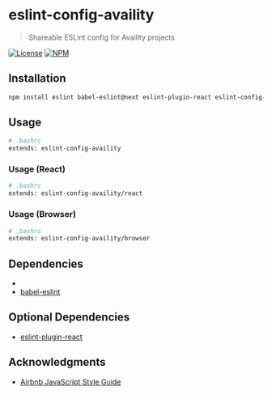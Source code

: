 # eslint-config-availity

> Shareable ESLint config for Availity projects

[![License](https://img.shields.io/badge/license-MIT-blue.svg?style=flat-square&label=license)](http://opensource.org/licenses/MIT)
[![NPM](http://img.shields.io/npm/v/eslint-config-availity.svg?style=flat-square&label=npm)](https://npmjs.org/package/eslint-config-availity)

## Installation

>
```bash
npm install eslint babel-eslint@next eslint-plugin-react eslint-config-availity --save-dev
```

## Usage

>
```bash
# .bashrc
extends: eslint-config-availity
```

### Usage (React)

>
```bash
# .bashrc
extends: eslint-config-availity/react
```

### Usage (Browser)

>
```bash
# .bashrc
extends: eslint-config-availity/browser
```

## Dependencies
*
* [babel-eslint](https://github.com/babel/babel-eslint)

## Optional Dependencies

* [eslint-plugin-react](https://www.npmjs.com/package/eslint-plugin-react)

## Acknowledgments

+ [Airbnb JavaScript Style Guide](https://github.com/airbnb/javascript)

